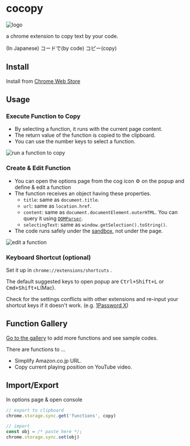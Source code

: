 cocopy
===

![logo](./sozai/img/logo.png)

a chrome extension to copy text by your code.

(In Japanese) コードで(by code) コピー(copy)

## Install

Install from [Chrome Web Store](https://chrome.google.com/webstore/detail/cocopy/ihnfodlbkhgjnbheemjhkjfkfglgbdgc)

## Usage

### Execute Function to Copy

- By selecting a function, it runs with the current page content.
- The return value of the function is copied to the clipboard.
- You can use the number keys to select a function.

![run a function to copy](./sozai/img/copy.gif)


### Create & Edit Function

- You can open the options page from the cog icon ⚙️ on the popup and define & edit a function
- The function receives an object having these properties.
  - `title`: same as `document.title`.
  - `url`: same as `location.href`.
  - `content`: same as `document.documentElement.outerHTML`. You can query it using [`DOMParser`](https://developer.mozilla.org/docs/Web/API/DOMParser).
  - `selectingText`: same as `window.getSelection().toString()`.
- The code runs safely under the [sandbox](https://developer.chrome.com/apps/sandboxingEval), not under the page.

![edit a function](./sozai/img/edit.gif)


### Keyboard Shortcut (optional)

Set it up in `chrome://extensions/shortcuts` .

The default suggested keys to open popup are <kbd>Ctrl+Shift+L</kbd> or <kbd>Cmd+Shift+L</kbd>(Mac).

Check for the settings conflicts with other extensions and re-input your shortcut keys if it doesn't work. (e.g. [1Password X](https://chrome.google.com/webstore/detail/1password-x-%E2%80%93-password-ma/aeblfdkhhhdcdjpifhhbdiojplfjncoa))


## Function Gallery

[Go to the gallery](./gallery/README.md) to add more functions and see sample codes.

There are functions to ...

- Simplify Amazon.co.jp URL.
- Copy current playing position on YouTube video.


## Import/Export

In options page & open console

```js
// export to clipboard
chrome.storage.sync.get('functions', copy)

// import
const obj = /* paste here */;
chrome.storage.sync.set(obj)
```
